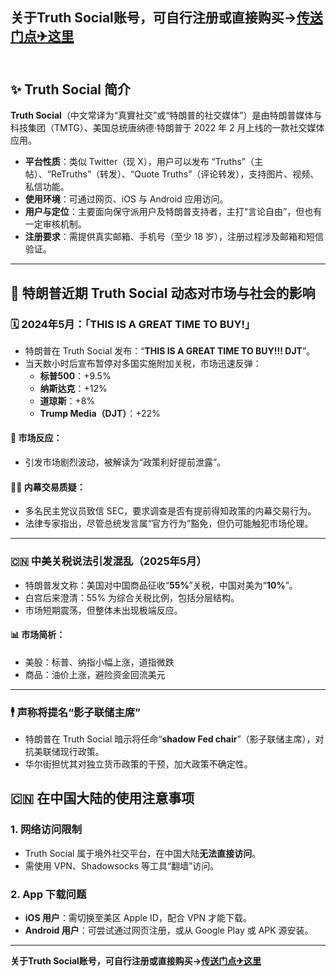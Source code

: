 **关于Truth Social账号，可自行注册或直接购买-><a href="https://xiaohu837.net/buy/17" rel="nofollow">传送门点✈这里</a>**
<br>
<br>
---

## ✨ Truth Social 简介

**Truth Social**（中文常译为“真實社交”或“特朗普的社交媒体”）是由特朗普媒体与科技集团（TMTG）、美国总统唐纳德·特朗普于 2022 年 2 月上线的一款社交媒体应用。

- **平台性质**：类似 Twitter（现 X），用户可以发布 “Truths”（主帖）、“ReTruths”（转发）、“Quote Truths”（评论转发），支持图片、视频、私信功能。
- **使用环境**：可通过网页、iOS 与 Android 应用访问。
- **用户与定位**：主要面向保守派用户及特朗普支持者，主打“言论自由”，但也有一定审核机制。
- **注册要求**：需提供真实邮箱、手机号（至少 18 岁），注册过程涉及邮箱和短信验证。

---
## 📢 特朗普近期 Truth Social 动态对市场与社会的影响

### 🗓️ 2024年5月：「THIS IS A GREAT TIME TO BUY!」

- 特朗普在 Truth Social 发布：“**THIS IS A GREAT TIME TO BUY!!! DJT**”。
- 当天数小时后宣布暂停对多国实施附加关税，市场迅速反弹：
  - **标普500**：+9.5%
  - **纳斯达克**：+12%
  - **道琼斯**：+8%
  - **Trump Media（DJT）**：+22%

#### 🚨 市场反应：
- 引发市场剧烈波动，被解读为“政策利好提前泄露”。

#### 🕵️‍♀️ 内幕交易质疑：
- 多名民主党议员致信 SEC，要求调查是否有提前得知政策的内幕交易行为。
- 法律专家指出，尽管总统发言属“官方行为”豁免，但仍可能触犯市场伦理。

---

### 🇨🇳 中美关税说法引发混乱（2025年5月）

- 特朗普发文称：美国对中国商品征收“**55%**”关税，中国对美为“**10%**”。
- 白宫后来澄清：55% 为综合关税比例，包括分层结构。
- 市场短期震荡，但整体未出现极端反应。

#### 📊 市场简析：
- 美股：标普、纳指小幅上涨，道指微跌
- 商品：油价上涨，避险资金回流美元

---

### 🕴️ 声称将提名“影子联储主席”

- 特朗普在 Truth Social 暗示将任命“**shadow Fed chair**”（影子联储主席），对抗美联储现行政策。
- 华尔街担忧其对独立货币政策的干预，加大政策不确定性。

## 🇨🇳 在中国大陆的使用注意事项

### 1. 网络访问限制

- Truth Social 属于境外社交平台，在中国大陆**无法直接访问**。
- 需使用 VPN、Shadowsocks 等工具“翻墙”访问。

### 2. App 下载问题

- **iOS 用户**：需切换至美区 Apple ID，配合 VPN 才能下载。
- **Android 用户**：可尝试通过网页注册，或从 Google Play 或 APK 源安装。


---
**关于Truth Social账号，可自行注册或直接购买-><a href="https://xiaohu837.net/buy/17" rel="nofollow">传送门点✈这里</a>**

